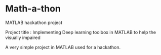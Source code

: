 # Math-a-thon
MATLAB hackathon project


Project title : Implementing Deep learning toolbox in MATLAB to help the visually impaired


A very simple project in MATLAB used for a hackathon.

